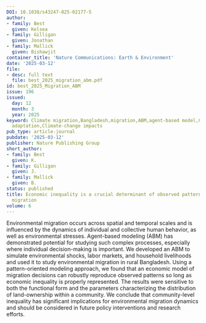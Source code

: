 ```yaml
---
DOI: 10.1038/s43247-025-02177-5
author:
- family: Best
  given: Kelsea
- family: Gilligan
  given: Jonathan
- family: Mallick
  given: Bishawjit
container_title: 'Nature Communications: Earth & Environment'
date: '2025-03-12'
file:
- desc: full text
  file: best_2025_migration_abm.pdf
id: best_2025_Migration_ABM
issue: 196
issued:
  day: 12
  month: 3
  year: 2025
keyword: Climate migration,Bangladesh,migration,ABM,agent-based model,Climate-change
  adaptation,Climate-change impacts
pub_type: article-journal
pubdate: '2025-03-12'
publisher: Nature Publishing Group
short_author:
- family: Best
  given: K.
- family: Gilligan
  given: J.
- family: Mallick
  given: B.
status: published
title: Economic inequality is a crucial determinant of observed patterns of environmental
  migration
volume: 6
---
```

Environmental migration occurs across spatial and temporal scales and is influenced by the dynamics of individual and collective human behavior, as well as environmental stresses. Agent-based modeling (ABM) has demonstrated potential for studying such complex processes, especially where individual decision-making is important. We developed an ABM to simulate environmental shocks, labor markets, and household livelihoods and used it to study environmental migration in rural Bangladesh. Using a pattern-oriented modeling approach, we found that an economic model of migration decisions can robustly reproduce observed patterns so long as economic inequality is properly represented. The results were sensitive to both the functional form and the parameters characterizing the distribution of land-ownership within a community. We conclude that community-level inequality has significant implications for environmental migration dynamics and should be considered in future policy interventions and research efforts.
